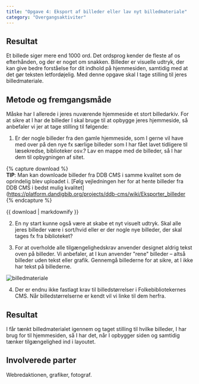 ```yaml
---
title: "Opgave 4: Eksport af billeder eller lav nyt billedmateriale"
category: "Overgangsaktiviter"
---
```


## Resultat ##
Et billede siger mere end 1000 ord. Det ordsprog kender de fleste af os efterhånden, og der er noget om snakken. Billeder er visuelle udtryk, der kan give bedre forståelse for dit indhold på hjemmesiden, samtidig med at det gør teksten letfordøjelig. Med denne opgave skal I tage stilling til jeres billedmateriale.  

## Metode og fremgangsmåde ##
Måske har I allerede i jeres nuværende hjemmeside et stort billedarkiv. For at sikre at I har de billeder I skal bruge til at opbygge jeres hjemmeside, så anbefaler vi jer at tage stilling til følgende: 

1. Er der nogle billeder fra den gamle hjemmeside, som I gerne vil have med over på den nye fx særlige billeder som I har fået lavet tidligere til læsekredse, biblioteker osv.? Lav en mappe med de billeder, så I har dem til opbygningen af sitet.
   
{% capture download %}   
**TIP**: Man kan downloade billeder fra DDB CMS i samme kvalitet som de oprindelig blev uploadet i. [Følg vejledningen her for at hente billeder fra DDB CMS i bedst mulig kvalitet](https://platform.dandigbib.org/projects/ddb-cms/wiki/Eksporter_billeder
{% endcapture %}
<div class="notice--info">{{ download | markdownify }}</div>

2. En ny start kunne også være at skabe et nyt visuelt udtryk. Skal alle jeres billeder være i sort/hvid eller er der nogle nye billeder, der skal tages fx fra biblioteket? 

3. For at overholde alle tilgængelighedskrav anvender designet aldrig tekst oven på billeder. Vi anbefaler, at I kun anvender "rene" billeder – altså billeder uden tekst eller grafik. Gennemgå billederne for at sikre, at I ikke har tekst på billederne. 

![billedmateriale](https://github.com/danskernesdigitalebibliotek/folkebibliotekernes_cms_manual/assets/1641342/dd04b202-d202-463c-930c-65b43cf99986)

 4. Der er endnu ikke fastlagt krav til billedstørrelser i Folkebibliotekernes CMS. Når billedstørrelserne er kendt vil vi linke til dem herfra.

## Resultat ##
I får tænkt billedmaterialet igennem og taget stilling til hvilke billeder, I har brug for til hjemmesiden, så I har det, når I opbygger siden og samtidig tænker tilgængelighed ind i layoutet. 

## Involverede parter ##
Webredaktionen, grafiker, fotograf.



